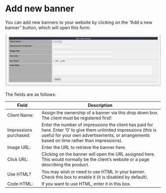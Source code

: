 # Add new banner

You can add new banners to your website by clicking on the “Add a new banner” button, which will open this form:

![img\_47.jpg](../../.gitbook/assets/img_47.jpg)

The fields are as follows:

| Field | Description |
| --- | --- |
| Client Name: | Assign the ownership of a banner via this drop down box. The client must be registered first! |
| Impressions purchased: | Enter the number of impressions the client has paid for here. Enter ‘0’ to give them unlimited impressions \(this is useful for your own advertisements, or arrangements based on time rather than impressions\). |
| Image URL: | Enter the URL to retrieve the banner here. |
| Click URL: | Clicking on the banner will open the URL assigned here. This would normally be the client’s website or a page describing the product. |
| Use HTML? | You may wish or need to use HTML in your banner. Check this box to enable it \(it is disabled by default\). |
| Code HTML: | If you want to use HTML, enter it in this box. |

